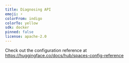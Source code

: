 ```yaml
---
title: Diagnosing API
emoji: ⚡
colorFrom: indigo
colorTo: yellow
sdk: docker
pinned: false
license: apache-2.0
---
```


Check out the configuration reference at https://huggingface.co/docs/hub/spaces-config-reference
